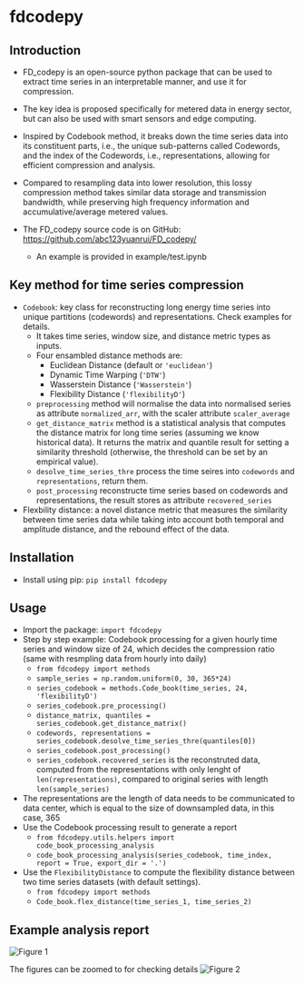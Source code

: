 # fdcodepy

## Introduction

- FD_codepy is an open-source python package that can be used to extract time series in an interpretable manner, and use it for compression.
- The key idea is proposed specifically for metered data in energy sector, but can also be used with smart sensors and edge computing.
- Inspired by Codebook method, it breaks down the time series data into its constituent parts, i.e., the unique sub-patterns called Codewords, and the index of the Codewords, i.e., representations, allowing for efficient compression and analysis.
- Compared to resampling data into lower resolution, this lossy compression method takes similar data storage and transmission bandwidth, while preserving high frequency information and accumulative/average metered values.

- The FD_codepy source code is on GitHub: https://github.com/abc123yuanrui/FD_codepy/

  - An example is provided in example/test.ipynb

## Key method for time series compression

- `Codebook`: key class for reconstructing long energy time series into unique partitions (codewords) and representations. Check examples for details.
  - It takes time series, window size, and distance metric types as inputs.
  - Four ensambled distance methods are:
    - Euclidean Distance (default or `'euclidean'`)
    - Dynamic Time Warping (`'DTW'`)
    - Wasserstein Distance (`'Wasserstein'`)
    - Flexibility Distance (`'flexibilityD'`)
  - `preprocessing` method will normalise the data into normalised series as attribute `normalized_arr`, with the scaler attribute `scaler_average`
  - `get_distance_matrix` method is a statistical analysis that computes the distance matrix for long time series (assuming we know historical data). It returns the matrix and quantile result for setting a similarity threshold (otherwise, the threshold can be set by an empirical value).
  - `desolve_time_series_thre` process the time seires into `codewords` and `representations`, return them.
  - `post_processing` reconstructe time series based on codewords and representations, the result stores as attribute `recovered_series`
- Flexbility distance: a novel distance metric that measures the similarity between time series data while taking into account both temporal and amplitude distance, and the rebound effect of the data.

## Installation

- Install using pip: `pip install fdcodepy`

## Usage

- Import the package: `import fdcodepy`
- Step by step example: Codebook processing for a given hourly time series and window size of 24, which decides the compression ratio (same with resmpling data from hourly into daily)
  - `from fdcodepy import methods`
  - `sample_series = np.random.uniform(0, 30, 365*24)`
  - `series_codebook = methods.Code_book(time_series, 24, 'flexibilityD')`
  - `series_codebook.pre_processing()`
  - `distance_matrix, quantiles = series_codebook.get_distance_matrix()`
  - `codewords, representations = series_codebook.desolve_time_series_thre(quantiles[0])`
  - `series_codebook.post_processing()`
  - `series_codebook.recovered_series` is the reconstruted data, computed from the representations with only lenght of `len(representations)`, compared to original series with length `len(sample_series)`
- The representations are the length of data needs to be communicated to data center, which is equal to the size of downsampled data, in this case, 365
- Use the Codebook processing result to generate a report
  - `from fdcodepy.utils.helpers import code_book_processing_analysis`
  - `code_book_processing_analysis(series_codebook, time_index, report = True, export_dir = '.')`
- Use the `FlexibilityDistance` to compute the flexibility distance between two time series datasets (with default settings).
  - `from fdcodepy import methods`
  - `Code_book.flex_distance(time_series_1, time_series_2)`

## Example analysis report

![Figure 1](examples/figs/report_demo.png)

The figures can be zoomed to for checking details
![Figure 2](examples/figs/report_zoom_demo.png)
